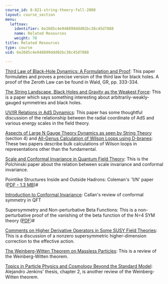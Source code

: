 ```yaml
---
course_id: 8-821-string-theory-fall-2008
layout: course_section
menu:
  leftnav:
    identifier: 6e2685c4e948899ddd02bc38c45d7888
    name: Related Resources
    weight: 70
title: Related Resources
type: course
uid: 6e2685c4e948899ddd02bc38c45d7888

---
```


[Third Law of Black-Hole Dynamics: A Formulation and Proof](http://prola.aps.org/abstract/PRL/v57/i4/p397_1): This paper formulates and proves a precise version of the third law for black holes. A proof of the Zeroth Law can be found in Wald, GR, pp. 333-334.

[The String Landscape, Black Holes and Gravity as the Weakest Force](http://arxiv.org/abs/hep-th/0601001): This is a paper which says something interesting about arbitrarily-weakly-gauged symmetries and black holes.

[UV/IR Relations in AdS Dynamics](http://arxiv.org/abs/hep-th/9809022): This paper has some thoughtful discussion of the relationship between the radial coordinate of AdS and various energy scales in the field theory.

[Aspects of Large N Gauge Theory Dynamics as seen by String Theory](http://arxiv.org/abs/hep-th/9805129) (section 4) and [All-Genus Calculation of Wilson Loops using D-branes](http://arxiv.org/abs/hep-th/0501109): These two papers describe bulk calculations of Wilson loops in representations other than the fundamental.

[Scale and Conformal Invariance in Quantum Field Theory](http://dx.doi.org/10.1016/0550-3213(88)90179-4): This is the Polchinski paper about the relation between scale invariance and conformal invariance.

Pointlike Structures Inside and Outside Hadrons: Coleman's &grave;1/N' paper ([PDF - 1.3 MB](http://link.springer.com/book/10.1007%2F978-1-4684-1065-5))#

[Introduction to Conformal Invariance](http://dx.doi.org/10.1111/j.1749-6632.1974.tb20531.x): Callan's review of conformal symmetry in QFT

Supersymmetry and Non-perturbative Beta Functions: This is a non-perturbative proof of the vanishing of the beta function of the N=4 SYM theory ([PDF](http://dx.doi.org/10.1016/0370-2693(88)91265-8
))#

[Comments on Higher Derivative Operators in Some SUSY Field Theories](http://arxiv.org/abs/hep-th/9705057): This is a discussion of a nonzero supersymmetric higher-dimension correction to the effective action.

[The Weinberg-Witten Theorem on Massless Particles](http://www3.interscience.wiley.com/journal/119816849/abstract): This is a review of the Weinberg-Witten theorem.

[Topics in Particle Physics and Cosmology Beyond the Standard Model](http://arxiv.org/abs/hep-th/0607239): Alejandro Jenkins' thesis, chapter 2, is another review of the Weinberg-Witten theorem.